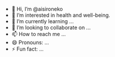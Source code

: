 - 👋 Hi, I’m @aisironeko
- 👀 I’m interested in health and well-being.
- 🌱 I’m currently learning ...
- 💞️ I’m looking to collaborate on ...
- 📫 How to reach me ...
- 😄 Pronouns: ...
- ⚡ Fun fact: ...

<!---
aisironeko/aisironeko is a ✨ special ✨ repository because its `README.md` (this file) appears on your GitHub profile.
You can click the Preview link to take a look at your changes.
--->
